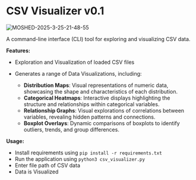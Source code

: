 **CSV Visualizer** v0.1 
================


![MOSHED-2025-3-25-21-48-55](https://github.com/user-attachments/assets/a1c218b7-9684-4bcd-8a72-f8c1f39e0789)


A command-line interface (CLI) tool for exploring and visualizing CSV data.

**Features:**

* Exploration and Visualization of loaded CSV files
* Generates a range of Data Visualizations, including:

  -   **Distribution Maps**: Visual representations of numeric data, showcasing the shape and characteristics of each 
distribution.
  -    **Categorical Heatmaps**: Interactive displays highlighting the structure and relationships within categorical 
variables.
  -    **Relationship Graphs**: Visual explorations of correlations between variables, revealing hidden patterns and 
connections.
  -    **Boxplot Overlays**: Dynamic comparisons of boxplots to identify outliers, trends, and group differences.

**Usage:**

* Install requirements using `pip install -r requirements.txt`
* Run the application using `python3 csv_visualizer.py`
* Enter file path of CSV data
* Data is Visualized
